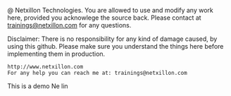 
@ Netxillon Technologies. You are allowed to use and modify any work here, provided you acknowlege the source back.
Please contact at trainings@netxillon.com for any questions.

Disclaimer: There is no responsibility for any kind of damage caused, by using this github. Please make sure you understand the things here before implementing them in production.

```
http://www.netxillon.com
For any help you can reach me at: trainings@netxillon.com
```

This is a demo
Ne lin
